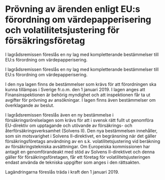 # Prövning av ärenden enligt EU:s förordning om värdepapperisering och volatilitetsjustering för försäkringsföretag

I lagrådsremissen föreslås en ny lag med kompletterande bestämmelser
till EU:s förordning om värdepapperisering.

I lagrådsremissen föreslås en ny lag med kompletterande bestämmelser
till EU:s förordning om värdepapperisering.

I den nya lagen finns de bestämmelser som krävs för att förordningen ska kunna tillämpas i Sverige fr.o.m. den 1 januari 2019. I lagen anges att Finansinspektionen är behörig myndighet och att inspektionen får ta ut avgifter för prövning av ansökningar. I lagen finns även bestämmelser om överklagande av beslut.

I lagrådsremissen föreslås även en ny bestämmelse i försäkringsrörelselagen som krävs för att i svensk rätt fullt ut genomföra EU-direktiv om upptagande och utövande av försäkrings- och återförsäkringsverksamhet (Solvens II). Den nya bestämmelsen innehåller, som sin motsvarighet i Solvens II-direktivet, en begränsning när det gäller försäkringsföretags användning av en s.k. volatilitetsjustering vid beräkning av försäkringstekniska avsättningar. Om Europeiska kommissionen har antagit en genomförandeakt med stöd av Solvens II-direktivet och denna gäller för försäkringsföretagen, får ett företag för volatilitetsjusteringen endast använda de tekniska uppgifter som anges i den rättsakten.

Lagändringarna föreslås träda i kraft den 1 januari 2019.
